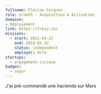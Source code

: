 ```yaml
---
fullname: Florian Corgnou
role: Growth - Acquisition & Activation 
domaine: 
- Déploiement
link: https://trezy.io/
missions:
  - start: 2021-01-22
    end: 2022-01-22
    status: independent
    employer: Octo
startups:
  - engagement-civique
badges:
  - segur
---
```


J'ai pré-commandé une hacienda sur Mars
